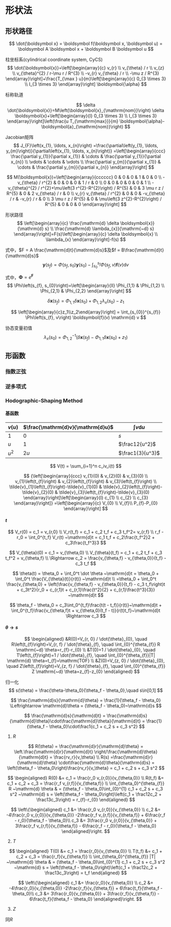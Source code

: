 # 形状法

## 形状路径

$$
\dot{\boldsymbol x} = \boldsymbol f(\boldsymbol x, \boldsymbol u) = \boldsymbol A \boldsymbol x + \boldsymbol B \boldsymbol u
$$

柱坐标系(cylindrical coordinate system, CyCS)
$$
\dot{\boldsymbol{x}}=\left[\begin{array}{c}
v_{r} \\
v_{\theta} / r \\
v_{z} \\
v_{\theta}^{2} / r-\mu r / R^{3} \\
-v_{r} v_{\theta} / r \\
-\mu z / R^{3}
\end{array}\right]+\frac{T_{\max } u}{m}\left[\begin{array}{c}
0_{3 \times 3} \\
I_{3 \times 3}
\end{array}\right] \boldsymbol{\alpha}
$$

标称轨道

$$
\delta \dot{\boldsymbol{x}}=M\left(\boldsymbol{x}_{\mathrm{nom}}\right) \delta \boldsymbol{x}+\left[\begin{array}{l}
0_{3 \times 3} \\
I_{3 \times 3}
\end{array}\right]\left(\frac{u T_{\mathrm{max}}}{m} \boldsymbol{\alpha}-\boldsymbol{a}_{\mathrm{nom}}\right)
$$

Jacobian矩阵
$$
J_{F}\left(x_{1}, \ldots, x_{n}\right) =\frac{\partial\left(y_{1}, \ldots, y_{m}\right)}{\partial\left(x_{1}, \ldots, x_{n}\right)}
=\left[\begin{array}{ccc}
\frac{\partial y_{1}}{\partial x_{1}} & \cdots & \frac{\partial y_{1}}{\partial x_{n}} \\
\vdots & \cdots & \vdots \\
\frac{\partial y_{m}}{\partial x_{1}} & \cdots & \frac{\partial y_{m}}{\partial x_{n}}
\end{array}\right]
$$

$$
M(\boldsymbol{x})=\left[\begin{array}{cccccc}
0 & 0 & 0 & 1 & 0 & 0 \\
-v_{\theta} / r^{2} & 0 & 0 & 0 & 1 / r & 0 \\
0 & 0 & 0 & 0 & 0 & 1 \\
-v_{\theta}^{2} / r^{2}+\mu\left(3 r^{2}-R^{2}\right) / R^{5} & 0 & 3 \mu r z / R^{5} & 0 & 2 v_{\theta} / r & 0 \\
v_{r} v_{\theta} / r^{2} & 0 & 0 & -v_{\theta} / r & -v_{r} / r & 0 \\
3 \mu r z / R^{5} & 0 & \mu\left(3 z^{2}-R^{2}\right) / R^{5} & 0 & 0 & 0
\end{array}\right]
$$

形状路径
$$
\left[\begin{array}{c}
\frac{\mathrm{d} \delta \boldsymbol{x}}{\mathrm{d} s} \\
\frac{\mathrm{d} \lambda_{x}}{\mathrm{~d} s}
\end{array}\right]=F(s)\left[\begin{array}{c}
\delta \boldsymbol{x} \\
\lambda_{x}
\end{array}\right]-f(s)
$$

式中，$F = A \frac{\mathrm{d}t}{\mathrm{d}s}$及$f = B\frac{\mathrm{d}t}{\mathrm{d}s}$
$$
\boldsymbol{y}\left(s_{f}\right)=\Phi\left(s_{f}, s_{0}\right) \boldsymbol{y}\left(s_{0}\right)-\int_{s_{0}}^{s_{f}} \Phi\left(s_{f}, v\right) \boldsymbol{f}(v) \mathrm{d} v
$$

式中，$\boldsymbol \Phi = e^{\boldsymbol F}$
$$
\Phi\left(s_{f}, s_{0}\right)=\left[\begin{array}{ll}
\Phi_{1,1} & \Phi_{1,2} \\
\Phi_{2,1} & \Phi_{2,2}
\end{array}\right]
$$

$$
\delta \boldsymbol{x}\left(s_{f}\right)=\Phi_{1,1} \delta \boldsymbol{x}\left(s_{0}\right)+\Phi_{1,2} \lambda_{x}\left(s_{0}\right)-z_{1}
$$

$$
\left[\begin{array}{c}z_1\\z_2\end{array}\right] = \int_{s_{0}}^{s_{f}} \Phi\left(s_{f}, v\right) \boldsymbol{f}(v) \mathrm{d} v
$$

协态变量初值
$$
\lambda_{x}\left(s_{0}\right)=\Phi_{1,2}^{-1}\left(\delta \boldsymbol{x}\left(s_{f}\right)-\Phi_{1,1} \delta \boldsymbol{x}\left(s_{0}\right)+z_{1}\right)
$$

## 形函数

### 指数正弦

### 逆多项式

### Hodographic-Shaping Method

#### 基函数

| $v(u)$ | $\frac{\mathrm{d}v}{\mathrm{d}u}$ | $\int v\mathrm{d}u$ |
| ------ | --------------------------------- | ------------------- |
| $1$    | $0$                               | $s$                 |
| $u$    | $1$                               | $\frac12{u^2}$      |
| $u^2$  | $2u$                              | $\frac1{3}{u^3}$    |

$$
V(t) = \sum_{i=1}^n c_iv_i(t)
$$

$$
{\left[\begin{array}{ccc}
v_{1}(0) & v_{2}(0) & v_{3}(0) \\
v_{1}\left(t_{f}\right) & v_{2}\left(t_{f}\right) & v_{3}\left(t_{f}\right) \\
\tilde{v}_{1}\left(t_{f}\right)-\tilde{v}_{1}(0) & \tilde{v}_{2}\left(t_{f}\right)-\tilde{v}_{2}(0) & \tilde{v}_{3}\left(t_{f}\right)-\tilde{v}_{3}(0)
\end{array}\right]\left[\begin{array}{l}
c_{1} \\
c_{2} \\
c_{3}
\end{array}\right]}
=\left[\begin{array}{c}
V_{0} \\
V_{f}\\
P_{f}-P_{0}
\end{array}\right]
$$

#### $t$

$$
V_r(0) = c_1 = v_{r,0} \\
V_r(t_f) = c_1 + c_2 t_f + c_3 t_f^2= v_{r,f} \\
r_f - r_0 = \int_0^{t_f} V_r(t) ~\mathrm{d}t = c_1 t_f + c_2\frac{t_f^2}2 + c_3\frac{t_f^3}3
$$


$$
V_{\theta}(0) = c_1 = v_{\theta,0} \\
V_{\theta}(t_f) = c_1 + c_2 t_f + c_3 t_f^2 = v_{\theta,f} \\
\Rightarrow c_2 = \frac{v_{\theta,f} - v_{\theta,0}}{t_f} - c_3 t_f
$$

$$
\theta(t) = \theta_0 + \int_0^t \dot \theta ~\mathrm{d}t = \theta_0 + \int_0^t \frac{V_{\theta}(t)}{r(t)} ~\mathrm{d}t \\
=\theta_0 + \int_0^t \frac{v_{\theta,0} + \left(\frac{v_{\theta,f} - v_{\theta,0}}{t_f} - c_3 t_f\right)t + c_3t^2}{r_0 + c_{r,1}t + c_{r,1}\frac{t^2}{2} + c_{r,1}\frac{t^3}{3}} ~\mathrm{d}t
$$

$$
\theta_f - \theta_0 = c_3\int_0^{t_f}\frac{t(t - t_f)}{r(t)}~\mathrm{d}t + \int_0^{t_f}\frac{v_{\theta,f}t + v_{\theta,0}(t_f - t)}{r(t)t_f}~\mathrm{d}t \Rightarrow c_3
$$

#### $\theta\rightarrow s$ 

$$
\begin{aligned}
&R(0)=V_{r, 0} / \dot{\theta}_{0}, \quad R\left(t_{f}\right)=V_{r, f} / \dot{\theta}_{f}, \quad \int_{0}^{\theta_{f}} R \mathrm{~d} \theta=r_{f}-r_{0} \\
&T(0)=1 / \dot{\theta}_{0}, \quad T\left(t_{f}\right)=1 / \dot{\theta}_{f}, \quad \int_{0}^{\theta_{f}}|T| \mathrm{d} \theta=t_{f}=\mathrm{TOF} \\
&Z(0)=V_{z, 0} / \dot{\theta}_{0}, \quad Z\left(t_{f}\right)=V_{z, f} / \dot{\theta}_{f}, \quad \int_{0}^{\theta_{f}} Z \mathrm{~d} \theta=z_{f}-z_{0}
\end{aligned}
$$

归一化
$$
s(\theta) = \frac{\theta-\theta_0}{\theta_f - \theta_0},\quad s\in[0,1]
$$

$$
\frac{\mathrm{d}s}{\mathrm{d}\theta} = \frac{1}{\theta_f - \theta_0}
\Leftrightarrow \mathrm{d}\theta = (\theta_f - \theta_0)~\mathrm{d}s
$$

$$
\frac{\mathrm{d}s}{\mathrm{d}t} = \frac{\mathrm{d}s}{\mathrm{d}\theta}\cdot\frac{\mathrm{d}\theta}{\mathrm{d}t} = \frac{1}{\theta_f - \theta_0}\cdot\frac1{c_1 + c_2 s + c_3 s^2}
$$

1. $R$

$$
R(\theta) = \frac{\mathrm{d}r}{\mathrm{d}\theta} = \left.\frac{\mathrm{d}r}{\mathrm{d}t} \right/\frac{\mathrm{d}\theta}{\mathrm{d}t} = \frac{rv_r}{v_\theta} \\
R(s) =\frac{\mathrm{d}r}{\mathrm{d}\theta} \cdot\frac{\mathrm{d}\theta}{\mathrm{d}s} = \left(\theta_f - \theta_0\right)\frac{rv_r}{v_\theta} = c_1 + c_2 s + c_3 s^2
$$

$$
\begin{aligned}
	R(0) &= c_1 = \frac{r_0 v_{r,0}}{v_{\theta,0}} \\
	R(t_f) &= c_1 + c_2 + c_3 = \frac{r_f v_{r,f}}{v_{\theta,f}} \\
	\int_{\theta_0}^{\theta_{f}} R ~\mathrm{d} \theta & = (\theta_f - \theta_0)\int_{0}^{1} c_1 + c_2 s + c_3 s^2 ~\mathrm{d} s = \left(\theta_f - \theta_0\right)\left(c_1 + \frac12c_2 + \frac13c_3\right) = r_{f}-r_{0}
\end{aligned}
$$

$$
\left\{\begin{aligned}
	c_1 &= \frac{r_0 v_{r,0}}{v_{\theta,0}} \\
	c_2 &= -4\frac{r_0 v_{r,0}}{v_{\theta,0}} -2\frac{r_f v_{r,f}}{v_{\theta,f}} + 6\frac{r_f - r_0}{\theta_f - \theta_0}\\
	c_3 &= 3\frac{r_0 v_{r,0}}{v_{\theta,0}} + 3\frac{r_f v_{r,f}}{v_{\theta,f}} - 6\frac{r_f - r_0}{\theta_f - \theta_0}
\end{aligned}\right.
$$

2. $T$

$$
\begin{aligned}
	T(0) &= c_1 = \frac{r_0}{v_{\theta,0}} \\
	T(t_f) &= c_1 + c_2 + c_3 = \frac{r_f}{v_{\theta,f}} \\
	\int_{\theta_0}^{\theta_{f}} |T| ~\mathrm{d} \theta & = (\theta_f - \theta_0)\int_{0}^{1} c_1 + c_2 s + c_3 s^2 ~\mathrm{d} s = \left(\theta_f - \theta_0\right)\left(c_1 + \frac12c_2 + \frac13c_3\right) = t_f
\end{aligned}
$$

$$
\left\{\begin{aligned}
	c_1 &= \frac{r_0}{v_{\theta,0}} \\
	c_2 &= -4\frac{r_0}{v_{\theta,0}} -2\frac{r_f}{v_{\theta,f}} + 6\frac{t_f}{\theta_f - \theta_0}\\
	c_3 &= 3\frac{r_0}{v_{\theta,0}} + 3\frac{r_f}{v_{\theta,f}} - 6\frac{t_f}{\theta_f - \theta_0}
\end{aligned}\right.
$$

3. $Z$

同$R$
